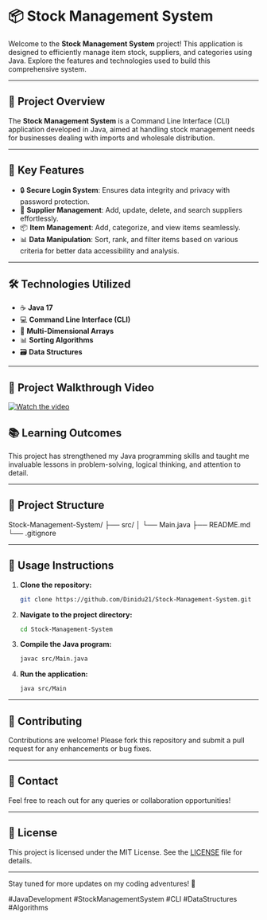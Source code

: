# 📦 Stock Management System

Welcome to the **Stock Management System** project! This application is designed to efficiently manage item stock, suppliers, and categories using Java. Explore the features and technologies used to build this comprehensive system.

---

## 🚀 **Project Overview**

The **Stock Management System** is a Command Line Interface (CLI) application developed in Java, aimed at handling stock management needs for businesses dealing with imports and wholesale distribution. 

---

## 🎯 **Key Features**

- 🔒 **Secure Login System**: Ensures data integrity and privacy with password protection.
- 👥 **Supplier Management**: Add, update, delete, and search suppliers effortlessly.
- 📦 **Item Management**: Add, categorize, and view items seamlessly.
- 📊 **Data Manipulation**: Sort, rank, and filter items based on various criteria for better data accessibility and analysis.

---

## 🛠️ **Technologies Utilized**

- ☕ **Java 17**
- 💻 **Command Line Interface (CLI)**
- 📐 **Multi-Dimensional Arrays**
- 📊 **Sorting Algorithms**
- 🗃️ **Data Structures**

---
## 🎥 **Project Walkthrough Video**

[![Watch the video](https://img.youtube.com/vi/YOUR_VIDEO_ID/maxresdefault.jpg)](https://www.youtube.com/watch?si=SZPyDKejPMMG4wWA&v=eeQqC2tl_Xg&feature=youtu.be)
## 📚 **Learning Outcomes**

This project has strengthened my Java programming skills and taught me invaluable lessons in problem-solving, logical thinking, and attention to detail.

---

## 📂 **Project Structure**
Stock-Management-System/
├── src/
│ └── Main.java
├── README.md
└── .gitignore



---

## 📜 **Usage Instructions**

1. **Clone the repository:**
    ```bash
    git clone https://github.com/Dinidu21/Stock-Management-System.git
    ```
2. **Navigate to the project directory:**
    ```bash
    cd Stock-Management-System
    ```
3. **Compile the Java program:**
    ```bash
    javac src/Main.java
    ```
4. **Run the application:**
    ```bash
    java src/Main
    ```

---

## 🌟 **Contributing**

Contributions are welcome! Please fork this repository and submit a pull request for any enhancements or bug fixes.

---

## 🔗 **Contact**

Feel free to reach out for any queries or collaboration opportunities!

---

## 📜 **License**

This project is licensed under the MIT License. See the [LICENSE](LICENSE) file for details.

---

Stay tuned for more updates on my coding adventures! 🚀

#JavaDevelopment #StockManagementSystem #CLI #DataStructures #Algorithms



